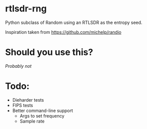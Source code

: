 # rtlsdr-rng

Python subclass of Random using an RTLSDR as the entropy seed. 

Inspiration taken from https://github.com/michelp/randio

# Should you use this? 

_Probably not_ 

# Todo:

* Dieharder tests
* FIPS tests
* Better command-line support 
   * Args to set frequency 
   * Sample rate
